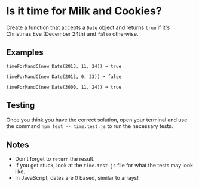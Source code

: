 # Is it time for Milk and Cookies?

Create a function that accepts a ```Date``` object and returns ```true``` if it's Christmas Eve (December 24th) and ```false``` otherwise.

## Examples
```
timeForMandC(new Date(2013, 11, 24)) ➞ true

timeForMandC(new Date(2013, 0, 23)) ➞ false

timeForMandC(new Date(3000, 11, 24)) ➞ true
```

## Testing
Once you think you have the correct solution, open your terminal and use the command ```npm test -- time.test.js``` to run the necessary tests.

## Notes
- Don't forget to ```return``` the result.
- If you get stuck, look at the ```time.test.js``` file for what the tests may look like.
- In JavaScript, dates are 0 based, similar to arrays!